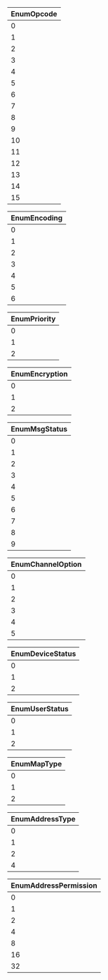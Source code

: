 | **EnumOpcode** |
|:---------------|
| 0 | LOGON |
| 1| ACK |
| 2| NACK |
| 3 | STARTSEQ |
| 4 | ENDSEQ |
| 5 | TERMINATESEQ |
| 6 | MSG |
| 7 | GPS |
| 8 | PING |
| 9 | PONG |
| 10 | ECHO |
| 11 | LOGDEBUG |
| 12 | LOGERROR |
| 13 | UPDATETOKEN |
| 14 | CHANGEGATEWAY |
| 15 | LOGOFF |

|  **EnumEncoding** |
|:------------------|
| 0 | NONE |
| 1 | BINARY |
| 2 | BSON |
| 3 | EXI |
| 4 | ASCII |
| 5 | UTF-8 |
| 6 | UTF-16 |

|  **EnumPriority** |
|:------------------|
| 0 | NORMAL |
| 1 | LOW |
| 2 | HIGH |

|  **EnumEncryption** |
|:--------------------|
| 0 | NONE |
| 1 | KEYS |
| 2 | CERT |

|  **EnumMsgStatus** |
|:-------------------|
| 0 | NEW  |
| 1 | QUEUED  |
| 2 | AIR  |
| 3 | NACKED  |
| 4 | ACKED  |
| 5 | REPORT\_QUEUED  |
| 6 | REPORT\_AIR  |
| 7 | REPORT\_NACKED  |
| 8 | REPORT\_ACKED  |
| 9 | LOGGED  |

|  **EnumChannelOption** |
|:-----------------------|
| 0 | UNRELIABLE |
| 1 | RELIABLE |
| 2 | REPORTED |
| 3 | P2P\_UNRELIABLE |
| 4 | P2P\_RELIABLE |
| 5 | P2P\_REPORTED |

|  **EnumDeviceStatus** |
|:----------------------|
| 0 | NEW |
| 1 | ACTIVE |
| 2 | BLOCKED |

|  **EnumUserStatus** |
|:--------------------|
| 0 | NEW |
| 1 | ACTIVE |
| 2 | BLOCKED |

| **EnumMapType** |
|:----------------|
| 0 | NONE |
| 1 | XSLT |
| 2 | KEYPAIR |

| **EnumAddressType** |
|:--------------------|
| 0 | NONE |
| 1 | XPATH |
| 2 | KEYPAIR |
| 4 | TBD |

| **EnumAddressPermission** |
|:--------------------------|
| 0 | NONE |
| 1 | ACK |
| 2 | GATEWAY |
| 4 | BACKEND |
| 8 | P2PCHECK |
| 16 | P2PALL |
| 32 | GPS |